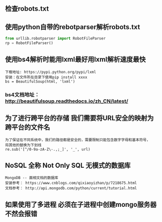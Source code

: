 ## 检查robots.txt

## 使用python自带的rebotparser解析robots.txt
```python
from urllib.robotparser import RobotFileParser
rp = RobotFileParser()
```

## 使用bs4解析时能用lxml最好用lxml解析速度最快
    下载地址: https://pypi.python.org/pypi/lxml
    安装：在文件所在目录下使用pip install xxxx
    bs = BeautifulSoup(html, 'lxml')


### bs4文档地址：http://beautifulsoup.readthedocs.io/zh_CN/latest/


## 为了进行跨平台的存储 我们需要将URL安全的映射为跨平台的文件名
    为了保证在不同系统中，我们的路径都是安全的，需要限制只能包含数字字母和基本符号，
    将其他的替换为下划线
    re.sub('[^/0-9a-zA-Z\-.,;_]', '_', url)
    
    
## NoSQL 全称 Not Only SQL 无模式的数据库
    MongoDB -- 面相文档的数据库
    安装参考： https://www.cnblogs.com/qixiaoyizhan/p/7218675.html
    文档参考： http://api.mongodb.com/python/current/tutorial.html
    
    
## 如果使用了多进程 必须在子进程中创建mongo服务器 不然会报错